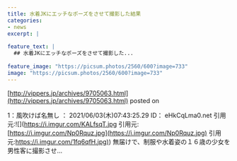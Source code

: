 ```yaml
---
title: 水着JKにエッチなポーズをさせて撮影した結果
categories:
- news
excerpt: |
  
feature_text: |
  ## 水着JKにエッチなポーズをさせて撮影した...
  
feature_image: "https://picsum.photos/2560/600?image=733"
image: "https://picsum.photos/2560/600?image=733"
---
```


[http://vippers.jp/archives/9705063.html](http://vippers.jp/archives/9705063.html)
posted on 

<!--more-->

1：風吹けば名無し ： 2021/06/03(木)07:43:25.29 ID： eHkCqLma0.net 引用元:![](https://i.imgur.com/KALfsqT.jpg 引用元:[https://i.imgur.com/Np0Rquz.jpg](https://i.imgur.com/Np0Rquz.jpg) 引用元:[https://i.imgur.com/1fq6qfH.jpg)](https://i.imgur.com/1fq6qfH.jpg)) 無届けで、制服や水着姿の１６歳の少女を男性客に撮影させ...
